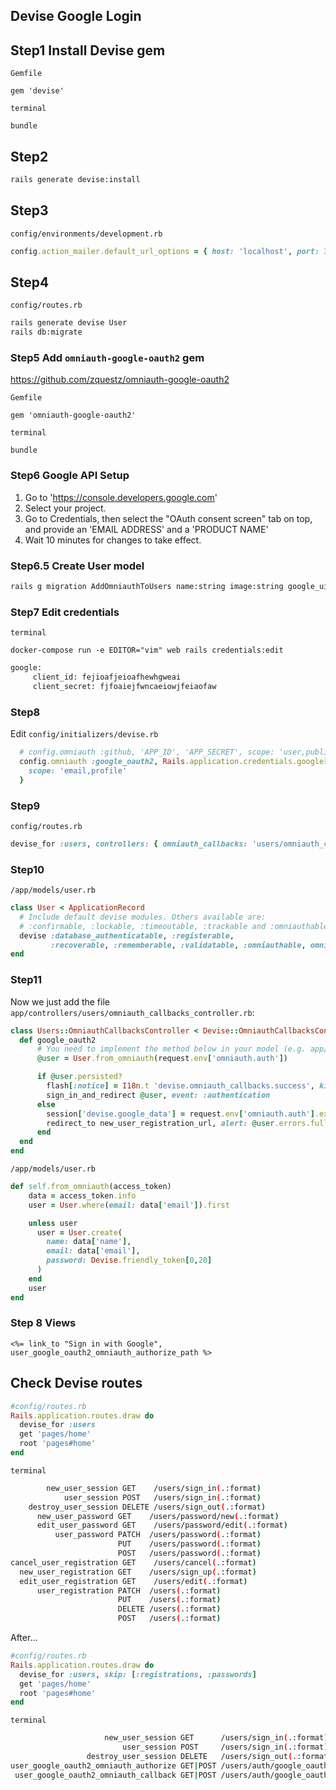 ## Devise Google Login

## Step1 Install Devise gem
`Gemfile`
```
gem 'devise'
```

`terminal`
```
bundle
```

## Step2 
```bash
rails generate devise:install
```


## Step3 
`config/environments/development.rb`
```ruby
config.action_mailer.default_url_options = { host: 'localhost', port: 3000 }
```

## Step4
`config/routes.rb`
```bash
rails generate devise User
rails db:migrate
```

### Step5 Add `omniauth-google-oauth2` gem
https://github.com/zquestz/omniauth-google-oauth2

`Gemfile`
```
gem 'omniauth-google-oauth2'
```

`terminal`
```
bundle
```

### Step6 Google API Setup
1. Go to 'https://console.developers.google.com'
2. Select your project.
3. Go to Credentials, then select the "OAuth consent screen" tab on top, and provide an 'EMAIL ADDRESS' and a 'PRODUCT NAME'
4. Wait 10 minutes for changes to take effect.

### Step6.5 Create User model
```bash
rails g migration AddOmniauthToUsers name:string image:string google_uid:string:uniq
```

### Step7 Edit credentials
`terminal`
```
docker-compose run -e EDITOR="vim" web rails credentials:edit
```

```bash
google:
     client_id: fejioafjeioafhewhgweai
     client_secret: fjfoaiejfwncaeiowjfeiaofaw
```

### Step8
Edit `config/initializers/devise.rb`
```ruby
  # config.omniauth :github, 'APP_ID', 'APP_SECRET', scope: 'user,public_repo'
  config.omniauth :google_oauth2, Rails.application.credentials.google[:client_id], Rails.application.credentials.google[:client_secret], {
    scope: 'email,profile'
  }
```

### Step9
`config/routes.rb`
```ruby
devise_for :users, controllers: { omniauth_callbacks: 'users/omniauth_callbacks' }
```

### Step10
`/app/models/user.rb`
```ruby
class User < ApplicationRecord
  # Include default devise modules. Others available are:
  # :confirmable, :lockable, :timeoutable, :trackable and :omniauthable
  devise :database_authenticatable, :registerable,
         :recoverable, :rememberable, :validatable, :omniauthable, omniauth_providers: [:google_oauth2]
end
```

### Step11
Now we just add the file `app/controllers/users/omniauth_callbacks_controller.rb`:
```ruby
class Users::OmniauthCallbacksController < Devise::OmniauthCallbacksController
  def google_oauth2
      # You need to implement the method below in your model (e.g. app/models/user.rb)
      @user = User.from_omniauth(request.env['omniauth.auth'])

      if @user.persisted?
        flash[:notice] = I18n.t 'devise.omniauth_callbacks.success', kind: 'Google'
        sign_in_and_redirect @user, event: :authentication
      else
        session['devise.google_data'] = request.env['omniauth.auth'].except(:extra) # Removing extra as it can overflow some session stores
        redirect_to new_user_registration_url, alert: @user.errors.full_messages.join("\n")
      end
  end
end
```

`/app/models/user.rb`
```ruby
def self.from_omniauth(access_token)
    data = access_token.info
    user = User.where(email: data['email']).first

    unless user
      user = User.create(
        name: data['name'],
        email: data['email'],
        password: Devise.friendly_token[0,20]
      )
    end
    user
end
```

### Step 8 Views
```erb
<%= link_to "Sign in with Google", user_google_oauth2_omniauth_authorize_path %>
```

## Check Devise routes
```ruby
#config/routes.rb
Rails.application.routes.draw do  
  devise_for :users
  get 'pages/home'
  root 'pages#home'
end
```

`terminal`
```bash
        new_user_session GET    /users/sign_in(.:format)                                                                 devise/sessions#new
            user_session POST   /users/sign_in(.:format)                                                                 devise/sessions#create
    destroy_user_session DELETE /users/sign_out(.:format)                                                                devise/sessions#destroy
      new_user_password GET    /users/password/new(.:format)                                                            devise/passwords#new
      edit_user_password GET    /users/password/edit(.:format)                                                           devise/passwords#edit
          user_password PATCH  /users/password(.:format)                                                                devise/passwords#update
                        PUT    /users/password(.:format)                                                                devise/passwords#update
                        POST   /users/password(.:format)                                                                devise/passwords#create
cancel_user_registration GET    /users/cancel(.:format)                                                                  devise/registrations#cancel
  new_user_registration GET    /users/sign_up(.:format)                                                                 devise/registrations#new
  edit_user_registration GET    /users/edit(.:format)                                                                    devise/registrations#edit
      user_registration PATCH  /users(.:format)                                                                         devise/registrations#update
                        PUT    /users(.:format)                                                                         devise/registrations#update
                        DELETE /users(.:format)                                                                         devise/registrations#destroy
                        POST   /users(.:format)                                                                         devise/registrations#create
```

After...

```ruby
#config/routes.rb
Rails.application.routes.draw do  
  devise_for :users, skip: [:registrations, :passwords]
  get 'pages/home'
  root 'pages#home'
end
```


`terminal`
```bash
                     new_user_session GET      /users/sign_in(.:format)                                                                 devise/sessions#new
                         user_session POST     /users/sign_in(.:format)                                                                 devise/sessions#create
                 destroy_user_session DELETE   /users/sign_out(.:format)                                                                devise/sessions#destroy
user_google_oauth2_omniauth_authorize GET|POST /users/auth/google_oauth2(.:format)                                                      devise/omniauth_callbacks#passthru
 user_google_oauth2_omniauth_callback GET|POST /users/auth/google_oauth2/callback(.:format)                                             devise/omniauth_callbacks#google_oauth2
```